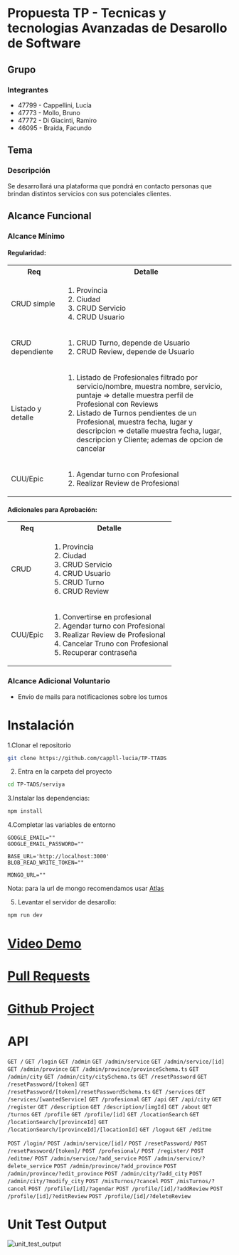 
# Propuesta TP - Tecnicas y tecnologias Avanzadas de Desarollo de Software

## Grupo
### Integrantes
* 47799 - Cappellini, Lucía
* 47773 - Mollo, Bruno
* 47772 - Di Giacinti, Ramiro
* 46095 - Braida, Facundo 

## Tema
### Descripción
Se desarrollará una plataforma que pondrá en contacto personas que brindan distintos servicios con sus potenciales clientes.

## Alcance Funcional 

### Alcance Mínimo

#### Regularidad:
<table>
    <tr>
        <th>Req</th>
        <th>Detalle</th>
    </tr>    
    <tr>
        <td>CRUD simple</td>
        <td>
            <ol>
                <li>Provincia</li>                
                <li>Ciudad</li>
                <li>CRUD Servicio</li>
                <li>CRUD Usuario</li>
            </ol>
        </td>
    </tr>
    <tr>
        <td>CRUD dependiente</td>
        <td>
            <ol>
                <li>CRUD Turno,  depende de Usuario</li>
                <li>CRUD Review, depende de Usuario</li>
            </ol>
        </td>
    </tr>
    <tr>
        <td>Listado y detalle</td>
        <td>
            <ol>
                <li>
                    Listado de Profesionales filtrado por servicio/nombre, muestra nombre, servicio, puntaje => detalle muestra perfil de Profesional con Reviews   
                </li>
                <li>
                    Listado de Turnos pendientes de un Profesional, muestra  fecha, lugar y descripcion => detalle     muestra 
                    fecha, lugar, descripcion y Cliente; ademas de opcion de cancelar 
                </li>
            </ol>
        </td>
    </tr>
    <tr>
        <td>CUU/Epic</td>
        <td>
            <ol>
                <li>Agendar turno con Profesional</li>
                <li>Realizar Review de Profesional</li>
            </ol>
        </td>
    </tr>
</table>


#### Adicionales para Aprobación:

<table>
    <tr>
        <th>Req</th>
        <th>Detalle</th>
    </tr>
    <tr>
        <td>CRUD</td>
        <td>
            <ol>
                <li>Provincia</li>                
                <li>Ciudad</li>
                <li>CRUD Servicio</li>
                <li>CRUD Usuario</li>
                <li>CRUD Turno</li>
                <li>CRUD Review</li>
            </ol>
        </td>
    </tr>
    <tr>
        <td>CUU/Epic</td>
        <td>
            <ol>
                <li>Convertirse en profesional</li>
                <li>Agendar turno con Profesional</li>
                <li>Realizar Review de Profesional</li>
                <li>Cancelar Truno con Profesional</li>
                <li>Recuperar contraseña</li>
            </ol>
        </td>
    </tr>
</table>


### Alcance Adicional Voluntario

- Envio de mails para notificaciones sobre los turnos

# Instalación

1.Clonar el repositorio
```bash
git clone https://github.com/cappll-lucia/TP-TTADS
```
2. Entra en la carpeta del proyecto
```bash
cd TP-TADS/serviya
```
3.Instalar las dependencias:
```bash
npm install
```
4.Completar las variables de entorno
```env
GOOGLE_EMAIL=""
GOOGLE_EMAIL_PASSWORD=""

BASE_URL='http://localhost:3000'
BLOB_READ_WRITE_TOKEN=""

MONGO_URL=""
```
Nota: para la url de mongo recomendamos usar [Atlas](https://www.mongodb.com/atlas)

5. Levantar el servidor de desarollo:
```bash
npm run dev
```


# [Video Demo](https://drive.google.com/file/d/1g5RAQgcv1-yZqnBU3l_VhSCdBs-Ntoc3/view)

# [Pull Requests](https://github.com/cappll-lucia/TP-TADS/pulls?q=is:pr%20is:closed)

# [Github Project](https://github.com/users/cappll-lucia/projects/2)

# API

`GET /`
`GET /login`
`GET /admin`
`GET /admin/service`
`GET /admin/service/[id]`
`GET /admin/province`
`GET /admin/province/provinceSchema.ts`
`GET /admin/city`
`GET /admin/city/citySchema.ts`
`GET /resetPassword`
`GET /resetPassword/[token]`
`GET /resetPassword/[token]/resetPasswordSchema.ts`
`GET /services`
`GET /services/[wantedService]`
`GET /profesional`
`GET /api`
`GET /api/city`
`GET /register`
`GET /description`
`GET /description/[imgId]`
`GET /about`
`GET /turnos`
`GET /profile`
`GET /profile/[id]`
`GET /locationSearch`
`GET /locationSearch/[provinceId]`
`GET /locationSearch/[provinceId]/[locationId]`
`GET /logout`
`GET /editme`

`POST /login/`
`POST /admin/service/[id]/`
`POST /resetPassword/`
`POST /resetPassword/[token]/`
`POST /profesional/`
`POST /register/`
`POST /editme/`
`POST /admin/service/?add_service`
`POST /admin/service/?delete_service`
`POST /admin/province/?add_province`
`POST /admin/province/?edit_province`
`POST /admin/city/?add_city`
`POST /admin/city/?modify_city`
`POST /misTurnos/?cancel`
`POST /misTurnos/?cancel`
`POST /profile/[id]/?agendar`
`POST /profile/[id]/?addReview`
`POST /profile/[id]/?editReview`
`POST /profile/[id]/?deleteReview`

# Unit Test Output
![unit_test_output](https://github.com/cappll-lucia/TP-TTADS/assets/71228261/a12e1fc1-866c-4317-96fe-571535ff5288)
